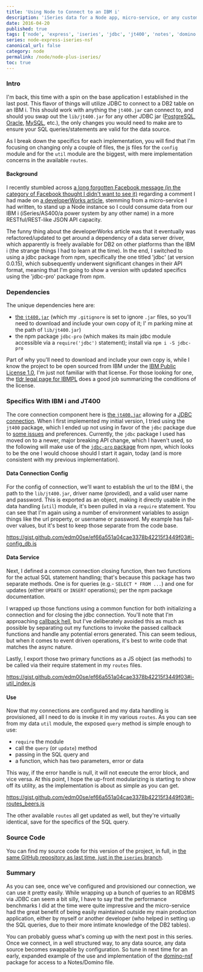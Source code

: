 ```yaml
---
title: 'Using Node to Connect to an IBM i'
description: 'iSeries data for a Node app, micro-service, or any custom API'
date: 2016-04-20
published: true
tags: ['node', 'express', 'iseries', 'jdbc', 'jt400', 'notes', 'domino', 'nsf']
series: node-express-iseries-nsf
canonical_url: false
category: node
permalink: /node/node-plus-iseries/
toc: true
---
```


<!-- {% include series.html %} -->

### Intro

I'm back, this time with a spin on the base application I established in the last post. This flavor of things will utilize JDBC to connect to a DB2 table on an IBM i. This should work with anything the `jt400.jar` can connect to, and should you swap out the `lib/jt400.jar` for any other JDBC jar ([PostgreSQL](https://jdbc.postgresql.org/download.html), [Oracle](https://www.oracle.com/technetwork/database/features/jdbc/index-091264.html), [MySQL](https://dev.mysql.com/downloads/connector/j/5.0.html), etc.), the only changes you would need to make are to ensure your SQL queries/statements are valid for the data source.

As I break down the specifics for each implementation, you will find that I'm focusing on changing only a couple of files, the js files for the `config` module and for the `util` module are the biggest, with mere implementation concerns in the available `routes`.

#### Background

I recently stumbled across [a long forgotten Facebook message (in the category of Facebook thought I didn't want to see it)](https://www.usatoday.com/story/tech/news/2016/04/07/read-your-secret-messages-on-facebook/82747624/) regarding a comment I had made on [a developerWorks article](https://www.ibm.com/developerworks/community/blogs/pd/entry/using_ibm_db2_from_node_js4?lang=en), stemming from a micro-service I had written, to stand up a Node instance so I could consume data from our IBM i (iSeries/AS400/a power system by any other name) in a more RESTful/REST-like JSON API capacity.

The funny thing about the developerWorks article was that it eventually was refactored/updated to get around a dependency of a data server driver, which apparently is freely available for DB2 on other platforms than the IBM i (the strange things I had to learn at the time). In the end, I switched to using a jdbc package from npm, specifically the one titled 'jdbc' (at version 0.0.15), which subsequently underwent significant changes in their API format, meaning that I'm going to show a version with updated specifics using the 'jdbc-pro' package from npm.

### Dependencies

The unique dependencies here are:

* [the `jt400.jar`](https://jt400.sourceforge.net/) (which my `.gitignore` is set to ignore `.jar` files, so you'll need to download and include your own copy of it; I' m parking mine at the path of `lib/jt400.jar`)
* the npm package `jdbc-pro` (which makes its main jdbc module accessible via a `require('jdbc')` statement); install via `npm i -S jdbc-pro`

Part of why you'll need to download and include your own copy is, while I know the project to be open sourced from IBM under the [IBM Public License 1.0](https://opensource.org/licenses/ibmpl.php), I'm just not familiar with that license. For those looking for one, the [tldr legal page for IBMPL](https://tldrlegal.com/license/ibm-public-license-1.0-(ipl)) does a good job summarizing the conditions of the license.

### Specifics With IBM i and JT400

The core connection component here is [the `jt400.jar`](https://jt400.sourceforge.net/) allowing for a [JDBC connection](https://en.wikipedia.org/wiki/Java_Database_Connectivity). When I first implemented my initial version, I tried using the `jt400` package, which I ended up not using in favor of the `jdbc` package due to [some issues](https://github.com/nodenica/jt400.js/issues/5) and preferences. Currently, the `jdbc` package I used has moved on to a newer, major breaking API change, which I haven't used, so the following will make use of the [`jdbc-pro` package](https://www.npmjs.com/package/jdbc-pro) from npm, which looks to be the one I would choose should I start it again, today (and is more consistent with my previous implementation).

#### Data Connection Config

For the config of connection, we'll want to establish the url to the IBM i, the path to the `lib/jt400.jar`, driver name (provided), and a valid user name and password. This is exported as an object, making it directly usable in the data handling (`util`) module, it's been pulled in via a `require` statement. You can see that I'm again using a number of environment variables to assign things like the url property, or username or password. My example has fail-over values, but it's best to keep those separate from the code base.

https://gist.github.com/edm00se/ef66a551a04cae3378b42215f3449f03#i-config_db.js

#### Data Service

Next, I defined a common connection closing function, then two functions for the actual SQL statement handling; that's because this package has two separate methods. One is for queries (e.g.- `SELECT * FROM ...`) and one for updates (either `UPDATE` or `INSERT` operations); per the npm package documentation.

I wrapped up those functions using a common function for both initializing a connection and for closing the jdbc connection. You'll note that I'm approaching [callback hell](https://callbackhell.com/), but I've deliberately avoided this as much as possible by separating out my functions to invoke the passed callback functions and handle any potential errors generated. This can seem tedious, but when it comes to event driven operations, it's best to write code that matches the async nature.

Lastly, I export those two primary functions as a JS object (as methods) to be called via their require statement in my `routes` files.

https://gist.github.com/edm00se/ef66a551a04cae3378b42215f3449f03#i-util_index.js

#### Use

Now that my connections are configured and my data handling is provisioned, all I need to do is invoke it in my various `routes`. As you can see from my data `util` module, the exposed `query` method is simple enough to use:

* `require` the module
* call the `query` (or `update`) method
* passing in the SQL query and
* a function, which has two parameters, error or data

This way, if the error handle is null, it will not execute the error block, and vice versa. At this point, I hope the up-front modularizing is starting to show off its utility, as the implementation is about as simple as you can get.

https://gist.github.com/edm00se/ef66a551a04cae3378b42215f3449f03#i-routes_beers.js

The other available `routes` all get updated as well, but they're virtually identical, save for the specifics of the SQL query.

### Source Code

You can find my source code for this version of the project, in full, in [the same GitHub repository as last time, just in the `iseries` branch](https://github.com/edm00se/express-app-fun/tree/iseries).

### Summary

As you can see, once we've configured and provisioned our connection, we can use it pretty easily. While wrapping up a bunch of queries to an RDBMS via JDBC can seem a bit silly, I have to say that the performance benchmarks I did at the time were quite impressive and the micro-service had the great benefit of being easily maintained outside my main production application, either by myself or another developer (who helped in setting up the SQL queries, due to their more intimate knowledge of the DB2 tables).

You can probably guess what's coming up with the next post in this series. Once we connect, in a well structured way, to any data source, any data source becomes swappable by configuration. So tune in next time for an early, expanded example of the use and implementation of the [domino-nsf](https://www.npmjs.com/package/domino-nsf) package for access to a Notes/Domino file.

